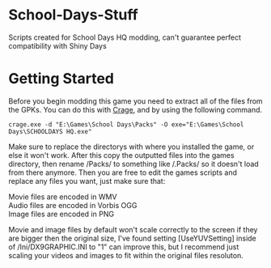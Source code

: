 # School-Days-Stuff
Scripts created for School Days HQ modding, can't guarantee perfect compatibility with Shiny Days

# Getting Started
Before you begin modding this game you need to extract all of the files from the GPKs. You can do this with [Crage](http://ucla.jamesyxu.com/?p=50), and by using the following command.
```
crage.exe -d "E:\Games\School Days\Packs" -O exe="E:\Games\School Days\SCHOOLDAYS HQ.exe" 
```
Make sure to replace the directorys with where you installed the game, or else it won't work. After this copy the outputted files into the games directory, then rename /Packs/ to something like /.Packs/ so it doesn't load from there anymore. Then you are free to edit the games scripts and replace any files you want, just make sure that:

Movie files are encoded in WMV  
Audio files are encoded in Vorbis OGG  
Image files are encoded in PNG

Movie and image files by default won't scale correctly to the screen if they are bigger then the original size, I've found setting [UseYUVSetting] inside of /Ini/DX9GRAPHIC.INI to "1" can improve this, but I recommend just scaling your videos and images to fit within the original files resoluton. 
